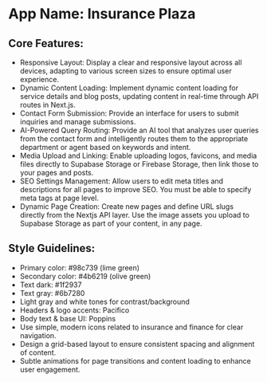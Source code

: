 # **App Name**: Insurance Plaza

## Core Features:

- Responsive Layout: Display a clear and responsive layout across all devices, adapting to various screen sizes to ensure optimal user experience.
- Dynamic Content Loading: Implement dynamic content loading for service details and blog posts, updating content in real-time through API routes in Next.js.
- Contact Form Submission: Provide an interface for users to submit inquiries and manage submissions.
- AI-Powered Query Routing: Provide an AI tool that analyzes user queries from the contact form and intelligently routes them to the appropriate department or agent based on keywords and intent.
- Media Upload and Linking: Enable uploading logos, favicons, and media files directly to Supabase Storage or Firebase Storage, then link those to your pages and posts.
- SEO Settings Management: Allow users to edit meta titles and descriptions for all pages to improve SEO. You must be able to specify meta tags at page level.
- Dynamic Page Creation: Create new pages and define URL slugs directly from the Nextjs API layer. Use the image assets you upload to Supabase Storage as part of your content, in any page.

## Style Guidelines:

- Primary color: #98c739 (lime green)
- Secondary color: #4b6219 (olive green)
- Text dark: #1f2937
- Text gray: #6b7280
- Light gray and white tones for contrast/background
- Headers & logo accents: Pacifico
- Body text & base UI: Poppins
- Use simple, modern icons related to insurance and finance for clear navigation.
- Design a grid-based layout to ensure consistent spacing and alignment of content.
- Subtle animations for page transitions and content loading to enhance user engagement.